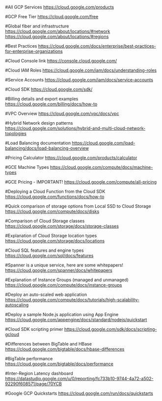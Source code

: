 #All GCP Services
https://cloud.google.com/products

#GCP Free Tier
https://cloud.google.com/free

#Global fiber and infrastructure
https://cloud.google.com/about/locations/#network
https://cloud.google.com/about/locations/#regions

#Best Practices
https://cloud.google.com/docs/enterprise/best-practices-for-enterprise-organizations

#Cloud Console link
https://console.cloud.google.com/

#Cloud IAM Roles
https://cloud.google.com/iam/docs/understanding-roles

#Service Accounts
https://cloud.google.com/iam/docs/service-accounts

#Cloud SDK
https://cloud.google.com/sdk/

#Billing details and export examples
https://cloud.google.com/billing/docs/how-to

#VPC Overview
https://cloud.google.com/vpc/docs/vpc

#Hybrid Network design patterns
https://cloud.google.com/solutions/hybrid-and-multi-cloud-network-topologies

#Load Balancing documentation
https://cloud.google.com/load-balancing/docs/load-balancing-overview

#Pricing Calculator
https://cloud.google.com/products/calculator

#GCE Machine Types
https://cloud.google.com/compute/docs/machine-types

#GCE Pricing - IMPORTANT!
https://cloud.google.com/compute/all-pricing

#Deploying a Cloud Function from the Cloud SDK
https://cloud.google.com/functions/docs/how-to

#Quick comparison of storage options from Local SSD to Cloud Storage
https://cloud.google.com/compute/docs/disks

#Comparison of Cloud Storage classes
https://cloud.google.com/storage/docs/storage-classes

#Explanation of Cloud Storage location types
https://cloud.google.com/storage/docs/locations

#Cloud SQL features and engine types
https://cloud.google.com/sql/docs/features

#Spanner is a unique service, here are some whitepapers!
https://cloud.google.com/spanner/docs/whitepapers

#Explanation of Instance Groups (managed and unmanaged)
https://cloud.google.com/compute/docs/instance-groups

#Deploy an auto-scaled web application
https://cloud.google.com/compute/docs/tutorials/high-scalability-autoscaling

#Deploy a sample Node.js application using App Engine
https://cloud.google.com/appengine/docs/standard/nodejs/quickstart

#Cloud SDK scripting primer
https://cloud.google.com/sdk/docs/scripting-gcloud

#Differences between BigTable and HBase
https://cloud.google.com/bigtable/docs/hbase-differences

#BigTable performance
https://cloud.google.com/bigtable/docs/performance

#Inter-Region Latency dashboard
https://datastudio.google.com/u/0/reporting/fc733b10-9744-4a72-a502-92290f608571/page/70YCB

#Google GCP Quickstarts
https://cloud.google.com/run/docs/quickstarts
